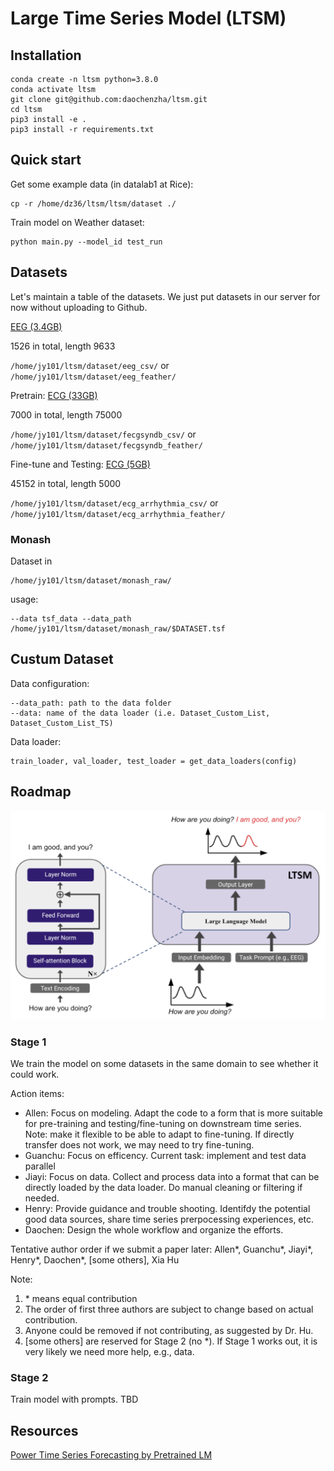 # Large Time Series Model (LTSM)

## Installation
```
conda create -n ltsm python=3.8.0
conda activate ltsm
git clone git@github.com:daochenzha/ltsm.git
cd ltsm
pip3 install -e .
pip3 install -r requirements.txt
```

## Quick start
Get some example data (in datalab1 at Rice):

```
cp -r /home/dz36/ltsm/ltsm/dataset ./
```

Train model on Weather dataset:
```
python main.py --model_id test_run
```

## Datasets
Let's maintain a table of the datasets. We just put datasets in our server for now without uploading to Github.

[EEG (3.4GB)](https://www.physionet.org/content/eegmmidb/1.0.0/)

1526 in total, length 9633

`/home/jy101/ltsm/dataset/eeg_csv/` or `/home/jy101/ltsm/dataset/eeg_feather/`


Pretrain: [ECG (33GB)](https://physionet.org/content/fecgsyndb/1.0.0/)

7000 in total, length 75000

`/home/jy101/ltsm/dataset/fecgsyndb_csv/` or `/home/jy101/ltsm/dataset/fecgsyndb_feather/`

Fine-tune and Testing: [ECG (5GB)](https://physionet.org/content/ecg-arrhythmia/1.0.0/)

45152 in total, length 5000

`/home/jy101/ltsm/dataset/ecg_arrhythmia_csv/` or `/home/jy101/ltsm/dataset/ecg_arrhythmia_feather/`

### Monash

Dataset in 
```
/home/jy101/ltsm/dataset/monash_raw/
```

usage:
```
--data tsf_data --data_path /home/jy101/ltsm/dataset/monash_raw/$DATASET.tsf
```

## Custum Dataset

Data configuration:
```
--data_path: path to the data folder
--data: name of the data loader (i.e. Dataset_Custom_List, Dataset_Custom_List_TS)
```

Data loader:
```
train_loader, val_loader, test_loader = get_data_loaders(config)
```

## Roadmap

<img width="800" src="./imgs/overview.png" alt="overview" />

### Stage 1

We train the model on some datasets in the same domain to see whether it could work.

Action items:
*   Allen: Focus on modeling. Adapt the code to a form that is more suitable for pre-training and testing/fine-tuning on downstream time series. Note: make it flexible to be able to adapt to fine-tuning. If directly transfer does not work, we may need to try fine-tuning.
*   Guanchu: Focus on efficency. Current task: implement and test data parallel
*   Jiayi: Focus on data. Collect and process data into a format that can be directly loaded by the data loader. Do manual cleaning or filtering if needed.
*   Henry: Provide guidance and trouble shooting. Identifdy the potential good data sources, share time series prerpocessing experiences, etc.
*   Daochen: Design the whole workflow and organize the efforts.

Tentative author order if we submit a paper later:
Allen*, Guanchu*, Jiayi*, Henry*, Daochen*, [some others], Xia Hu

Note:
1. \* means equal contribution
2. The order of first three authors are subject to change based on actual contribution.
3. Anyone could be removed if not contributing, as suggested by Dr. Hu.
4. [some others] are reserved for Stage 2 (no *). If Stage 1 works out, it is very likely we need more help, e.g., data.


### Stage 2
Train model with prompts. TBD


## Resources
[Power Time Series Forecasting by Pretrained LM](https://arxiv.org/pdf/2302.11939.pdf)
